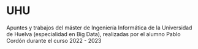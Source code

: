 # UHU

Apuntes y trabajos del máster de Ingeniería Informática de la Universidad de Huelva (especialidad en Big Data), realizadas por el alumno Pablo Cordón durante el curso 2022 - 2023
